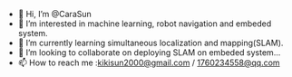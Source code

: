 - 👋 Hi, I’m @CaraSun
- 👀 I’m interested in machine learning, robot navigation and embeded system.
- 🌱 I’m currently learning simultaneous localization and mapping(SLAM).
- 💞️ I’m looking to collaborate on deploying SLAM on embeded system...
- 📫 How to reach me :kikisun2000@gmail.com / 1760234558@qq.com

<!---
CaraSun/CaraSun is a ✨ special ✨ repository because its `README.md` (this file) appears on your GitHub profile.
You can click the Preview link to take a look at your changes.
--->

